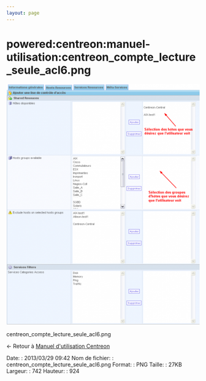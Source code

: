 ```yaml
---
layout: page
---
```


powered:centreon:manuel-utilisation:centreon\_compte\_lecture\_seule\_acl6.png
==============================================================================

[![centreon\_compte\_lecture\_seule\_acl6.png](../../../../assets/media/powered/centreon/manuel-utilisation/centreon_compte_lecture_seule_acl6.png@cache=&w=562&h=700 "centreon_compte_lecture_seule_acl6.png")](../../../../assets/media/powered/centreon/manuel-utilisation/centreon_compte_lecture_seule_acl6.png@cache= "Afficher le fichier original")

centreon\_compte\_lecture\_seule\_acl6.png

← Retour à [Manuel d'utilisation
Centreon](../../../../centreon/manuel-utilisation/start.html "centreon:manuel-utilisation:start")

Date:
:   2013/03/29 09:42
Nom de fichier:
:   centreon\_compte\_lecture\_seule\_acl6.png
Format:
:   PNG
Taille:
:   27KB
Largeur:
:   742
Hauteur:
:   924

